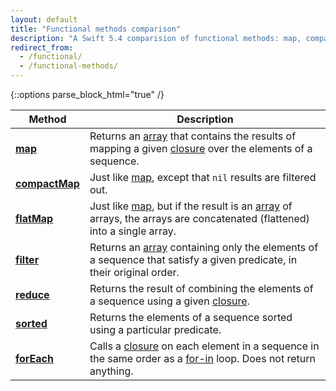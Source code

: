 ```yaml
---
layout: default
title: "Functional methods comparison"
description: "A Swift 5.4 comparision of functional methods: map, compactMap, flatMap, fliter, reduce, sorted, and forEach."
redirect_from: 
  - /functional/
  - /functional-methods/
---
```

{::options parse_block_html="true" /}

| Method | Description |
|--------|-------------|
| **[map](/map)** | Returns an [array](/arrays) that contains the results of mapping a given [closure](/closures) over the elements of a sequence. |
| **[compactMap](/compactmap)** | Just like [map](/map), except that `nil` results are filtered out. |
| **[flatMap](/flatmap)** | Just like [map](/map), but if the result is an [array](/arrays) of arrays, the arrays are concatenated (flattened) into a single array. |
| **[filter](/filter)** | Returns an [array](/arrays) containing only the elements of a sequence that satisfy a given predicate, in their original order. |
| **[reduce](/reduce)** | Returns the result of combining the elements of a sequence using a given [closure](/closures). |
| **[sorted](/sorted)** | Returns the elements of a sequence sorted using a particular predicate. |
| **[forEach](/foreach)** | Calls a [closure](/closures) on each element in a sequence in the same order as a [for-in](/for-in) loop. Does not return anything. |